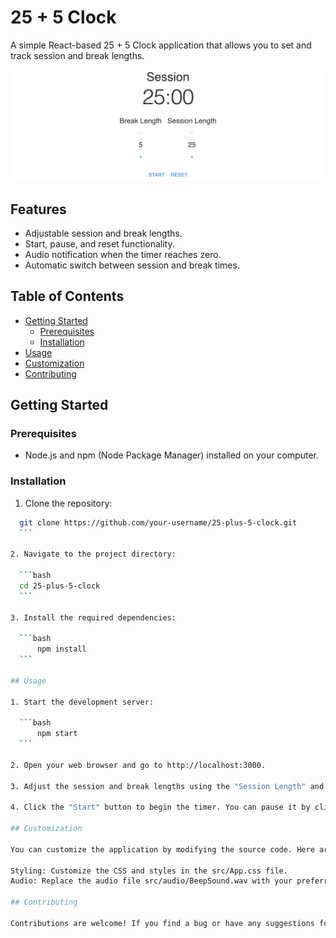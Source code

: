 # 25 + 5 Clock

A simple React-based 25 + 5 Clock application that allows you to set and track session and break lengths.

![Clock App Screenshot](hailagaz.github.io_react-session-clock_.png)

## Features

- Adjustable session and break lengths.
- Start, pause, and reset functionality.
- Audio notification when the timer reaches zero.
- Automatic switch between session and break times.

## Table of Contents

- [Getting Started](#getting-started)
  - [Prerequisites](#prerequisites)
  - [Installation](#installation)
- [Usage](#usage)
- [Customization](#customization)
- [Contributing](#contributing)

## Getting Started

### Prerequisites

- Node.js and npm (Node Package Manager) installed on your computer.

### Installation

1. Clone the repository:

  ```bash
	git clone https://github.com/your-username/25-plus-5-clock.git
	```

2. Navigate to the project directory:

	```bash
	cd 25-plus-5-clock
	```

3. Install the required dependencies:

	```bash
		npm install
	```

## Usage

1. Start the development server:

	```bash
		npm start
	```

2. Open your web browser and go to http://localhost:3000.

3. Adjust the session and break lengths using the "Session Length" and "Break Length" buttons.

4. Click the "Start" button to begin the timer. You can pause it by clicking "Pause" and reset it using the "Reset" button.

## Customization

You can customize the application by modifying the source code. Here are some customization options:

Styling: Customize the CSS and styles in the src/App.css file.
Audio: Replace the audio file src/audio/BeepSound.wav with your preferred sound.

## Contributing

Contributions are welcome! If you find a bug or have any suggestions for improvement, please open an issue or submit a pull request.
